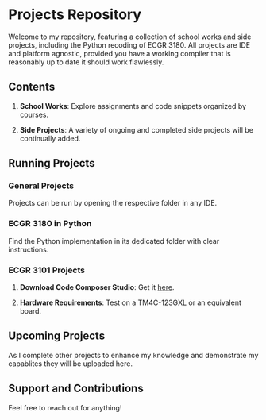 # Projects Repository

Welcome to my repository, featuring a collection of school works and side projects, 
including the Python recoding of ECGR 3180. All projects are IDE and platform agnostic,
provided you have a working compiler that is reasonably up to date it should work flawlessly.

## Contents

1. **School Works**: Explore assignments and code snippets organized by courses.

2. **Side Projects**: A variety of ongoing and completed side projects will be continually added.

## Running Projects

### General Projects

Projects can be run by opening the respective folder in any IDE.

### ECGR 3180 in Python

Find the Python implementation in its dedicated folder with clear instructions.

### ECGR 3101 Projects

1. **Download Code Composer Studio**: Get it [here](https://www.ti.com/tool/CCSTUDIO).

2. **Hardware Requirements**: Test on a TM4C-123GXL or an equivalent board.

## Upcoming Projects

As I complete other projects to enhance my knowledge and demonstrate my capablites they 
will be uploaded here.

## Support and Contributions

Feel free to reach out for anything!

